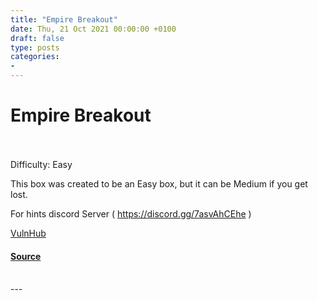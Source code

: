 ```yaml
---
title: "Empire Breakout"
date: Thu, 21 Oct 2021 00:00:00 +0100
draft: false
type: posts
categories: 
- 
---
```

# Empire Breakout

<br/>

<br/>
Difficulty: Easy

This box was created to be an Easy box, but it can be Medium if you get lost.

For hints discord Server ( https://discord.gg/7asvAhCEhe )

  
  
  
[VulnHub](https://www.vulnhub.com/)

#### [Source](https://www.vulnhub.com/entry/empire_breakout,751/)

<br/>
---

